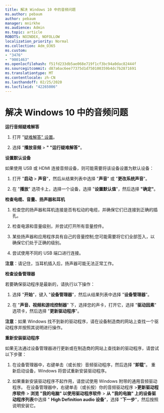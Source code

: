 ```yaml
---
title: 解决 Windows 10 中的音频问题
ms.author: pebaum
author: pebaum
manager: mnirkhe
ms.audience: Admin
ms.topic: article
ROBOTS: NOINDEX, NOFOLLOW
localization_priority: Normal
ms.collection: Adm_O365
ms.custom:
- "3476"
- "9001463"
ms.openlocfilehash: f51fd233db5ae068e719f1cf3bc94a0dac82444f
ms.sourcegitcommit: d87a6ac6ee77375d1d750100359b4dc7b2871691
ms.translationtype: MT
ms.contentlocale: zh-CN
ms.lasthandoff: 02/25/2020
ms.locfileid: "42265006"
---
```

# <a name="troubleshooting-audio-issues-in-windows-10"></a>解决 Windows 10 中的音频问题

**运行音频疑难解答**

1.  打开 "[疑难解答" 设置](ms-settings:troubleshoot)。

2.  选择 "**播放音频** > **" "运行疑难解答"**。

**设置默认设备**

如果使用 USB 或 HDMI 连接音频设备，则可能需要将该设备设置为默认设备：

1. 打开 "**启动** > **声音**"，然后从结果列表中选择 "**声音**" 或 "**更改系统声音**"。

2.  在 "**播放**" 选项卡上，选择一个设备，选择 "**设置默认值**"，然后选择 **"确定"**。

**检查电缆、音量、扬声器和耳机**

1. 检查您的扬声器和耳机连接是否有松动的电缆，并确保它们已连接到正确的插孔。

2. 检查电源和音量级别，并尝试打开所有音量控件。

3. 某些扬声器和应用程序具有自己的音量控制;您可能需要将它们全部签入，以确保它们处于正确的级别。

4. 尝试使用不同的 USB 端口进行连接。

**注意**：请记住，当耳机插入后，扬声器可能无法正常工作。

**检查设备管理器**

若要确保驱动程序是最新的，请执行以下操作：

1. 选择 "**开始**"，键入 "**设备管理器**"，然后从结果列表中选择 "**设备管理器**"。

2. 在 "**声音、视频和游戏控制器**" 下，选择您的声卡，打开它，选择 "**驱动因素**" 选项卡，然后选择 "**更新驱动程序**"。

**注意**：如果 Windows 找不到新的驱动程序，请在设备制造商的网站上查找一个驱动程序并按照其说明进行操作。

**重新安装驱动程序**

如果无法通过设备管理器进行更新或在制造商的网站上查找新的驱动程序，请尝试以下步骤：

1. 在设备管理器中，右键单击（或长按）音频驱动程序，然后选择 "**卸载**"。 重新启动设备，Windows 将尝试重新安装驱动程序。

2. 如果重新安装驱动程序不起作用，请尝试使用 Windows 附带的通用音频驱动程序。 在设备管理器中，右键单击（或长按）你的音频驱动程序 >**更新驱动程序软件** > **浏览 "我的电脑" 以使用驱动程序软件** > **从 "我的电脑" 上的设备驱动程序列表**中选择 " **High Definition audio 设备**"，选择 "**下一步**"，然后按照说明安装它。
